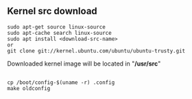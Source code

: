 ## Kernel src download
```
sudo apt-get source linux-source
sudo apt-cache search linux-source
sudo apt install <download-src-name>
or
git clone git://kernel.ubuntu.com/ubuntu/ubuntu-trusty.git
```
Downloaded kernel image will be located in "**/usr/src**"

## 
```
cp /boot/config-$(uname -r) .config
make oldconfig
```
